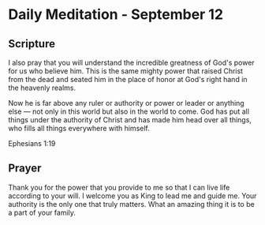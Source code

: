 # Daily Meditation - September 12

## Scripture

I also pray that you will understand the incredible greatness of God's power for us who believe
him. This is the same mighty power that raised Christ from the dead and seated him in the place
of honor at God's right hand in the heavenly realms.

Now he is far above any ruler or authority
or power or leader or anything else — not only in this world but also in the world to come.  God
has put all things under the authority of Christ and has made him head over all things, who
fills all things everywhere with himself.

Ephesians 1:19


## Prayer

Thank you for the power that you provide to me so that I can live life according to your will. 
I welcome you as King to lead me and guide me.  Your authority is the only one that truly matters.
What an amazing thing it is to be a part of your family.

